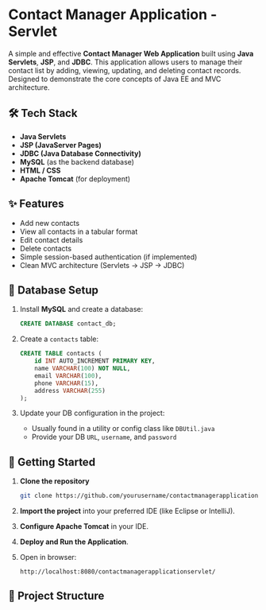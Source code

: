 # Contact Manager Application - Servlet

A simple and effective **Contact Manager Web Application** built using **Java Servlets**, **JSP**, and **JDBC**. This application allows users to manage their contact list by adding, viewing, updating, and deleting contact records. Designed to demonstrate the core concepts of Java EE and MVC architecture.

## 🛠️ Tech Stack

- **Java Servlets**
- **JSP (JavaServer Pages)**
- **JDBC (Java Database Connectivity)**
- **MySQL** (as the backend database)
- **HTML / CSS**
- **Apache Tomcat** (for deployment)

## ✨ Features

- Add new contacts
- View all contacts in a tabular format
- Edit contact details
- Delete contacts
- Simple session-based authentication (if implemented)
- Clean MVC architecture (Servlets → JSP → JDBC)

## 💾 Database Setup

1. Install **MySQL** and create a database:
    ```sql
    CREATE DATABASE contact_db;
    ```

2. Create a `contacts` table:
    ```sql
    CREATE TABLE contacts (
        id INT AUTO_INCREMENT PRIMARY KEY,
        name VARCHAR(100) NOT NULL,
        email VARCHAR(100),
        phone VARCHAR(15),
        address VARCHAR(255)
    );
    ```

3. Update your DB configuration in the project:
    - Usually found in a utility or config class like `DBUtil.java`
    - Provide your DB `URL`, `username`, and `password`

## 🚀 Getting Started

1. **Clone the repository**
    ```bash
    git clone https://github.com/yourusername/contactmanagerapplicationservlet.git
    ```

2. **Import the project** into your preferred IDE (like Eclipse or IntelliJ).

3. **Configure Apache Tomcat** in your IDE.

4. **Deploy and Run the Application**.

5. Open in browser:
    ```
    http://localhost:8080/contactmanagerapplicationservlet/
    ```

## 📂 Project Structure

